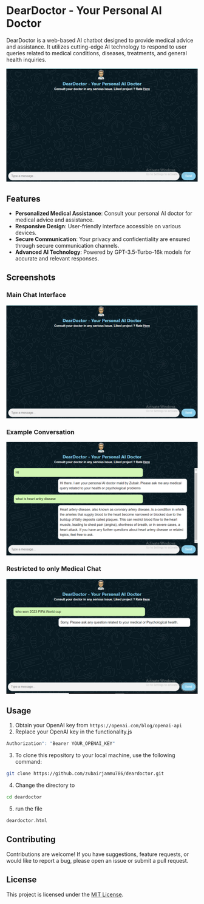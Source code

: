 # DearDoctor - Your Personal AI Doctor
DearDoctor is a web-based AI chatbot designed to provide medical advice and assistance. It utilizes cutting-edge AI technology to respond to user queries related to medical conditions, diseases, treatments, and general health inquiries.

![Chat Interface](doctorgpt.PNG)

## Features
- **Personalized Medical Assistance**: Consult your personal AI doctor for medical advice and assistance.
- **Responsive Design**: User-friendly interface accessible on various devices.
- **Secure Communication**: Your privacy and confidentiality are ensured through secure communication channels.
- **Advanced AI Technology**: Powered by GPT-3.5-Turbo-16k models for accurate and relevant responses.

## Screenshots

### Main Chat Interface
![Chat Interface](doctorgpt.PNG)

### Example Conversation
![Example Conversation](doctorgpt2.PNG)

### Restricted to only Medical Chat
![Privacy and Disclaimer](doctorgpt3.PNG)

## Usage

1. Obtain your OpenAI key from `https://openai.com/blog/openai-api`
2. Replace your OpenAI key in the functionality.js
```bash
Authorization": "Bearer YOUR_OPENAI_KEY"
``` 
3. To clone this repository to your local machine, use the following command:
```bash
git clone https://github.com/zubairjammu786/deardoctor.git
```
4. Change the directory to
```bash
cd deardoctor
```
5. run the file
```bash
deardoctor.html
```

## Contributing
Contributions are welcome! If you have suggestions, feature requests, or would like to report a bug, please open an issue or submit a pull request.

## License
This project is licensed under the [MIT License](LICENSE).
